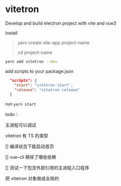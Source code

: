 # vitetron

Develop and build electron project with vite and vue3

Install

> yarn create vite-app project-name

> cd project-name

```bash
yarn add vitetron --dev
```

add scripts to your package.json

```json
  "scripts": {
    "start": "vitetron start",
    "release": "vitetron release"
  }
```

run `yarn start`

todo：

主进程可以调试

vitetron 有 TS 的类型

[] 编译状态下能启动首页

[] vue-cli 移除了哪些依赖

[] 测试一下包含外部引用的主进程入口程序

把 vitetron 对象做成全局的
